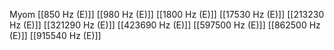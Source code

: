 Myom
[[850 Hz (E)]]
[[980 Hz (E)]]
[[1800 Hz (E)]]
[[17530 Hz (E)]]
[[213230 Hz (E)]]
[[321290 Hz (E)]]
[[423690 Hz (E)]]
[[597500 Hz (E)]]
[[862500 Hz (E)]]
[[915540 Hz (E)]]